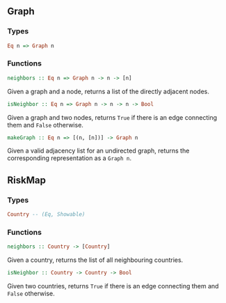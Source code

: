 
## Graph
### Types
```hs
Eq n => Graph n
```

### Functions
```hs
neighbors :: Eq n => Graph n -> n -> [n]
```  
Given a graph and a node, returns a list of the directly adjacent nodes.
```hs
isNeighbor :: Eq n => Graph n -> n -> n -> Bool
```  
Given a graph and two nodes, returns `True` if there is an edge connecting them and `False` otherwise.
```hs
makeGraph :: Eq n => [(n, [n])] -> Graph n
```
Given a valid adjacency list for an undirected graph, returns the corresponding representation as a `Graph n`.

## RiskMap

### Types
```hs
Country -- (Eq, Showable)
```
### Functions
```hs
neighbors :: Country -> [Country]
``` 
Given a country, returns the list of all neighbouring countries.
```hs
isNeighbor :: Country -> Country -> Bool
```
Given two countries, returns `True` if there is an edge connecting them and `False` otherwise.
